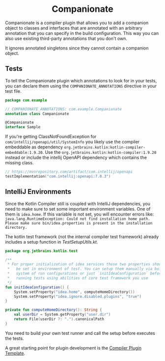 <h1 align="center">Companionate</h1>

Companionate is a compiler plugin that allows you to add a companion object to classes and interfaces
that are annotated with an arbitrary annotation that you can specify in the build configuration.
This way you can also use existing third-party annotations that you don't own.

It ignores annotated singletons since they cannot contain a companion object.

## Tests

To tell the Companionate plugin which annotations to look for in your tests,
you can declare them using the `COMPANIONATE_ANNOTATIONS` directive in your test file.

```kotlin
package com.example

// COMPANIONATE_ANNOTATIONS: com.example.Companionate
annotation class Companionate

@Companionate
interface Sample
```

If you're getting ClassNotFoundException for `com/intellij/openapi/util/SystemInfo` you likely use the
compiler embeddable as dependency `org.jetbrains.kotlin:kotlin-compiler-embeddable:1.9.20`.
Use the `org.jetbrains.kotlin:kotlin-compiler:1.9.20` instead or include the
intellij OpenAPI dependency which contains the missing class.

```kotlin
// https://mvnrepository.com/artifact/com.intellij/openapi
testImplementation("com.intellij:openapi:7.0.3")
```

## IntelliJ Environments

Since the Kotlin Compiler still is coupled with IntelliJ dependencies, you need to make sure to set
some important environment variables.
One of them is `idea.home`. If this variable is not set, you will encounter errors like:
`java.lang.RuntimeException: Could not find installation home path. Please make sure bin/idea.properties is present in the installation directory.`

The kotlin test framework (not the internal compiler test framework) already includes a setup function
in _TestSetupUtils.kt_.

```kotlin
package org.jetbrains.kotlin.test

/**
 * For proper initialization of idea services those two properties should
 *   be set in environment of test. You can setup them manually via build
 *   system of run configurations or just `initIdeaConfiguration` before
 *   running tests using abilities of core test framework you use
 */
fun initIdeaConfiguration() {
    System.setProperty("idea.home", computeHomeDirectory())
    System.setProperty("idea.ignore.disabled.plugins", "true")
}

private fun computeHomeDirectory(): String {
    val userDir = System.getProperty("user.dir")
    return File(userDir ?: ".").canonicalPath
}
```

You need to build your own test runner and call the setup before executes the tests.

A great starting point for plugin development is the [Compiler Plugin Template](https://github.com/demiurg906/kotlin-compiler-plugin-template).
